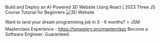  Build and Deploy an AI-Powered 3D Website Using React | 2023 Three JS Course Tutorial for Beginners
![3D Website](https://i.ibb.co/Krk39Cf/Thumbnali.png)

 Want to land your dream programming job in 3 - 6 months?
⭐ JSM Masterclass Experience - <https://jsmastery.pro/masterclass>
Become a Software Engineer. Guaranteed.
